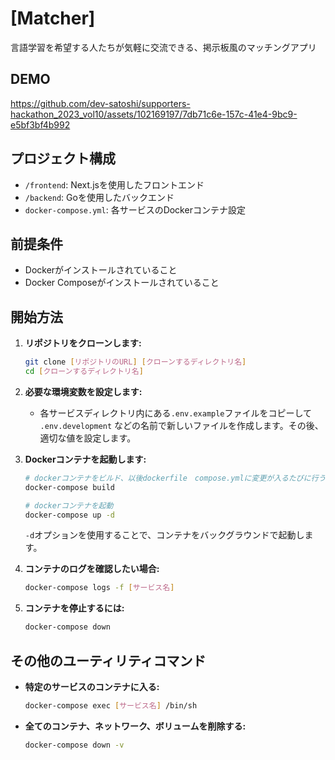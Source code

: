 # [Matcher]
言語学習を希望する人たちが気軽に交流できる、掲示板風のマッチングアプリ

## DEMO
https://github.com/dev-satoshi/supporters-hackathon_2023_vol10/assets/102169197/7db71c6e-157c-41e4-9bc9-e5bf3bf4b992



## プロジェクト構成

- `/frontend`: Next.jsを使用したフロントエンド
- `/backend`: Goを使用したバックエンド
- `docker-compose.yml`: 各サービスのDockerコンテナ設定

## 前提条件

- Dockerがインストールされていること
- Docker Composeがインストールされていること

## 開始方法

1. **リポジトリをクローンします:**
    ```bash
    git clone [リポジトリのURL] [クローンするディレクトリ名]
    cd [クローンするディレクトリ名]
    ```

2. **必要な環境変数を設定します:**
    - 各サービスディレクトリ内にある`.env.example`ファイルをコピーして `.env.development` などの名前で新しいファイルを作成します。その後、適切な値を設定します。


3. **Dockerコンテナを起動します:**
    ```bash
    # dockerコンテナをビルド、以後dockerfile　compose.ymlに変更が入るたびに行う必要があるが、基本的に一度でokayなはず
    docker-compose build

    # dockerコンテナを起動
    docker-compose up -d
    ```
   `-d`オプションを使用することで、コンテナをバックグラウンドで起動します。

5. **コンテナのログを確認したい場合:**
    ```bash
    docker-compose logs -f [サービス名]
    ```

6. **コンテナを停止するには:**
    ```bash
    docker-compose down
    ```

## その他のユーティリティコマンド

- **特定のサービスのコンテナに入る:**
    ```bash
    docker-compose exec [サービス名] /bin/sh
    ```

- **全てのコンテナ、ネットワーク、ボリュームを削除する:**
    ```bash
    docker-compose down -v
    ```

